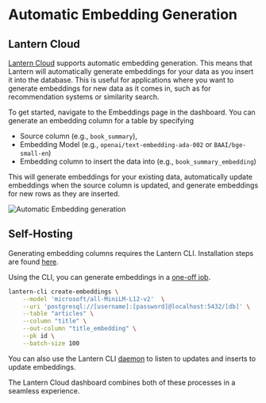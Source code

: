 # Automatic Embedding Generation

## Lantern Cloud

[Lantern Cloud](/) supports automatic embedding generation. This means that Lantern will automatically generate embeddings for your data as you insert it into the database. This is useful for applications where you want to generate embeddings for new data as it comes in, such as for recommendation systems or similarity search.

To get started, navigate to the Embeddings page in the dashboard. You can generate an embedding column for a table by specifying

- Source column (e.g., `book_summary`),
- Embedding Model (e.g., `openai/text-embedding-ada-002` or `BAAI/bge-small-en`)
- Embedding column to insert the data into (e.g., `book_summary_embedding`)

This will generate embeddings for your existing data, automatically update embeddings when the source column is updated, and generate embeddings for new rows as they are inserted.

![Automatic Embedding generation](https://lantern.dev/videos/vector.gif)

## Self-Hosting

Generating embedding columns requires the Lantern CLI. Installation steps are found [here](/docs/lantern-cli/install).

Using the CLI, you can generate embeddings in a [one-off job](/docs/lantern-cli/embeddings).

```bash
lantern-cli create-embeddings \
    --model 'microsoft/all-MiniLM-L12-v2'  \
    --uri 'postgresql://[username]:[password]@localhost:5432/[db]' \
    --table "articles" \
    --column "title" \
    --out-column "title_embedding" \
    --pk id \
    --batch-size 100
```

You can also use the Lantern CLI [daemon](/docs/lantern-cli/daemon) to listen to updates and inserts to update embeddings.

The Lantern Cloud dashboard combines both of these processes in a seamless experience.

